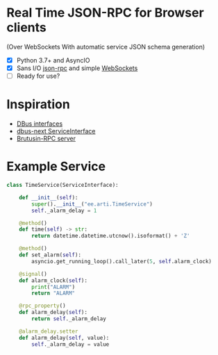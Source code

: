 # Real Time JSON-RPC for Browser clients
(Over WebSockets With automatic service JSON schema generation)

* [x] Python 3.7+ and AsyncIO
* [x] Sans I/O [json-rpc](https://pypi.org/project/json-rpc/) and simple [WebSockets](https://pypi.org/project/websockets/)
* [ ] Ready for use?

# Inspiration
* [DBus interfaces](https://dbus.freedesktop.org/doc/dbus-specification.html#standard-interfaces)
* [dbus-next ServiceInterface](https://python-dbus-next.readthedocs.io/en/latest/high-level-service/index.html)
* [Brutusin-RPC server](https://github.com/brutusin/Brutusin-RPC)


# Example Service
```python
class TimeService(ServiceInterface):

    def __init__(self):
        super().__init__("ee.arti.TimeService")
        self._alarm_delay = 1

    @method()
    def time(self) -> str:
        return datetime.datetime.utcnow().isoformat() + 'Z'

    @method()
    def set_alarm(self):
        asyncio.get_running_loop().call_later(5, self.alarm_clock)

    @signal()
    def alarm_clock(self):
        print("ALARM")
        return "ALARM"

    @rpc_property()
    def alarm_delay(self):
        return self._alarm_delay

    @alarm_delay.setter
    def alarm_delay(self, value):
        self._alarm_delay = value
```
